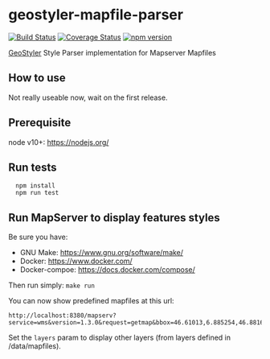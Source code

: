 # geostyler-mapfile-parser

[![Build Status](https://travis-ci.com/geostyler/geostyler-mapfile-parser.svg?branch=master)](https://travis-ci.com/geostyler/geostyler-mapfile-parser)
[![Coverage Status](https://coveralls.io/repos/github/geostyler/geostyler-mapfile-parser/badge.svg?branch=master)](https://coveralls.io/github/geostyler/geostyler-mapfile-parser?branch=master)
[![npm version](https://badge.fury.io/js/geostyler-mapfile-parser.svg)](https://www.npmjs.com/package/geostyler-mapfile-parser)

[GeoStyler](https://github.com/geostyler/geostyler/) Style Parser implementation for Mapserver Mapfiles

## How to use

Not really useable now, wait on the first release.

## Prerequisite

  node v10+: https://nodejs.org/

## Run tests

```
  npm install
  npm run test
```

## Run MapServer to display features styles
  
Be sure you have:
  - GNU Make: https://www.gnu.org/software/make/
  - Docker: https://www.docker.com/
  - Docker-compoe: https://docs.docker.com/compose/

Then run simply: `make run`

You can now show predefined mapfiles at this url:

```
http://localhost:8380/mapserv?service=wms&version=1.3.0&request=getmap&bbox=46.61013,6.885254,46.881633,7.39633&layers=line_simple_line&width=1200&height=800&format=image/jpeg&CRS=EPSG:4326
```

Set the `layers` param to display other layers (from layers defined in /data/mapfiles).

